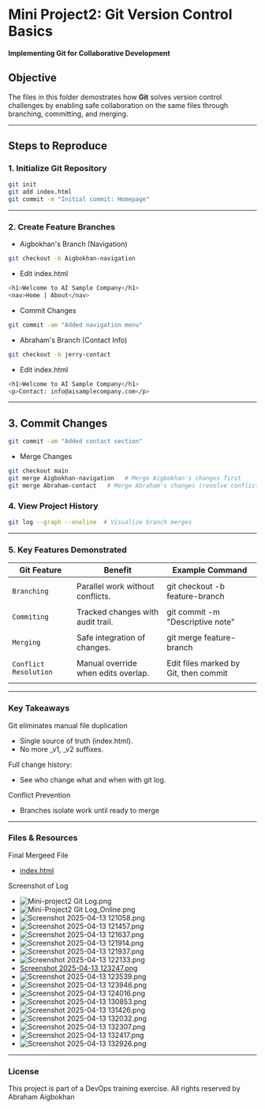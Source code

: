 # Mini Project2: Git Version Control Basics  
**Implementing Git for Collaborative Development**  

## Objective  
The files in this folder demostrates how **Git** solves version control challenges by enabling safe collaboration on the same files through branching, committing, and merging.  

---

## Steps to Reproduce  

### 1. **Initialize Git Repository**  
```bash
git init
git add index.html
git commit -m "Initial commit: Homepage"
```

---

### 2. Create Feature Branches
* Aigbokhan's Branch (Navigation)
```bash
git checkout -b Aigbokhan-navigation
```
* Edit index.html
```bash
<h1>Welcome to AI Sample Company</h1>
<nav>Home | About</nav>
```
* Commit Changes
```bash
git commit -am "Added navigation menu"
```

* Abraham's Branch (Contact Info)
```bash
git checkout -b jerry-contact
```
* Edit index.html
```bash
<h1>Welcome to AI Sample Company</h1>
<p>Contact: info@aisamplecompany.com</p>
```

---

## 3. Commit Changes
```bash
git commit -am "Added contact section"
```
* Merge Changes
```bash
git checkout main
git merge Aigbokhan-navigation   # Merge Aigbokhan's changes first
git merge Abraham-contact   # Merge Abraham's changes (resolve conflicts if any)
```

### 4. View Project History
```bash
git log --graph --oneline  # Visualize branch merges
```

---

### 5. Key Features Demonstrated

| Git Feature            | Benefit                             | Example Command                          |
|------------------------|-------------------------------------|------------------------------------------|
|                                                                                                         |
| `Branching`            | Parallel work without conflicts.    | git checkout -b feature-branch           |
|                                                                                                         |
| `Commiting`            | Tracked changes with audit trail.   | git commit -m "Descriptive note"         |
|                                                                                                         |
| `Merging`              | Safe integration of changes.        | git merge feature-branch                 |
|                                                                                                         |
| `Conflict Resolution`  | Manual override when edits overlap. | Edit files marked by Git, then commit    |
|                                                                                                         |

---

### Key Takeaways

Git eliminates manual file duplication
* Single source of truth (index.html).
* No more _v1, _v2 suffixes.

Full change history:
* See who change what and when with git log.

Conflict Prevention
* Branches isolate work until ready to merge

---

### Files & Resources

Final Mergeed File
* [index.html](https://github.com/Abrahamnosa23/Training/blob/main/DevOps/3MTT-DAREY/Mini_Project2-Git_Version_Control/Website_Project/Git_Versioning/index.html)

Screenshot of Log
* ![Mini-project2 Git Log.png](https://github.com/Abrahamnosa23/Training/blob/main/DevOps/3MTT-DAREY/Mini_Project2-Git_Version_Control/Website_Project/Screenshot/Mini-Project2%20Git%20Log.png)
* ![Mini-Project2 Git Log_Online.png](https://github.com/Abrahamnosa23/Training/blob/main/DevOps/3MTT-DAREY/Mini_Project2-Git_Version_Control/Website_Project/Screenshot/Mini-Project2%20Git%20Log_Online.png)
* ![Screenshot 2025-04-13 121058.png]([https://github.com/Abrahamnosa23/Training/blob/main/DevOps/3MTT-DAREY/Mini_Project2-Git_Version_Control/Website_Project/Screenshot/Mini-Project2%20Git%20Log_Online.png](https://github.com/Abrahamnosa23/Training/blob/main/DevOps/3MTT-DAREY/Mini_Project2-Git_Version_Control/Website_Project/Screenshot/Screenshot%202025-04-13%20121058.png))
* ![Screenshot 2025-04-13 121457.png](https://github.com/Abrahamnosa23/Training/blob/main/DevOps/3MTT-DAREY/Mini_Project2-Git_Version_Control/Website_Project/Screenshot/Screenshot%202025-04-13%20121457.png)
* ![Screenshot 2025-04-13 121637.png](https://github.com/Abrahamnosa23/Training/blob/main/DevOps/3MTT-DAREY/Mini_Project2-Git_Version_Control/Website_Project/Screenshot/Screenshot%202025-04-13%20121637.png)
* ![Screenshot 2025-04-13 121914.png](https://github.com/Abrahamnosa23/Training/blob/main/DevOps/3MTT-DAREY/Mini_Project2-Git_Version_Control/Website_Project/Screenshot/Screenshot%202025-04-13%20121914.png)
* ![Screenshot 2025-04-13 121937.png](https://github.com/Abrahamnosa23/Training/blob/main/DevOps/3MTT-DAREY/Mini_Project2-Git_Version_Control/Website_Project/Screenshot/Screenshot%202025-04-13%20121937.png)
* ![Screenshot 2025-04-13 122133.png](https://github.com/Abrahamnosa23/Training/blob/main/DevOps/3MTT-DAREY/Mini_Project2-Git_Version_Control/Website_Project/Screenshot/Screenshot%202025-04-13%20122133.png)
* [Screenshot 2025-04-13 123247.png](https://github.com/Abrahamnosa23/Training/blob/main/DevOps/3MTT-DAREY/Mini_Project2-Git_Version_Control/Website_Project/Screenshot/Screenshot%202025-04-13%20123247.png)
* ![Screenshot 2025-04-13 123539.png](https://github.com/Abrahamnosa23/Training/blob/main/DevOps/3MTT-DAREY/Mini_Project2-Git_Version_Control/Website_Project/Screenshot/Screenshot%202025-04-13%20123539.png)
* ![Screenshot 2025-04-13 123946.png](https://github.com/Abrahamnosa23/Training/blob/main/DevOps/3MTT-DAREY/Mini_Project2-Git_Version_Control/Website_Project/Screenshot/Screenshot%202025-04-13%20123946.png)
* ![Screenshot 2025-04-13 124016.png](https://github.com/Abrahamnosa23/Training/blob/main/DevOps/3MTT-DAREY/Mini_Project2-Git_Version_Control/Website_Project/Screenshot/Screenshot%202025-04-13%20124016.png)
* ![Screenshot 2025-04-13 130853.png](https://github.com/Abrahamnosa23/Training/blob/main/DevOps/3MTT-DAREY/Mini_Project2-Git_Version_Control/Website_Project/Screenshot/Screenshot%202025-04-13%20130853.png)
* ![Screenshot 2025-04-13 131426.png](https://github.com/Abrahamnosa23/Training/blob/main/DevOps/3MTT-DAREY/Mini_Project2-Git_Version_Control/Website_Project/Screenshot/Screenshot%202025-04-13%20131426.png)
* ![Screenshot 2025-04-13 132032.png](https://github.com/Abrahamnosa23/Training/blob/main/DevOps/3MTT-DAREY/Mini_Project2-Git_Version_Control/Website_Project/Screenshot/Screenshot%202025-04-13%20132032.png)
* ![Screenshot 2025-04-13 132307.png](https://github.com/Abrahamnosa23/Training/blob/main/DevOps/3MTT-DAREY/Mini_Project2-Git_Version_Control/Website_Project/Screenshot/Screenshot%202025-04-13%20132307.png)
* ![Screenshot 2025-04-13 132417.png](https://github.com/Abrahamnosa23/Training/blob/main/DevOps/3MTT-DAREY/Mini_Project2-Git_Version_Control/Website_Project/Screenshot/Screenshot%202025-04-13%20132417.png)
* ![Screenshot 2025-04-13 132926.png](https://github.com/Abrahamnosa23/Training/blob/main/DevOps/3MTT-DAREY/Mini_Project2-Git_Version_Control/Website_Project/Screenshot/Screenshot%202025-04-13%20132926.png)

---

### License

This project is part of a DevOps training exercise. All rights reserved by Abraham Aigbokhan
































